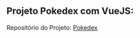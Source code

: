 <h2>Projeto Pokedex com VueJS:</h2>

Repositório do Projeto: <a href="https://github.com/inessouza/pokedex">Pokedex</a>
